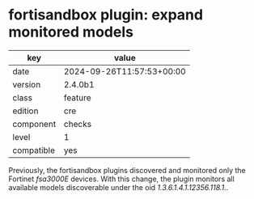 [//]: # (werk v2)
# fortisandbox plugin: expand monitored models

key        | value
---------- | ---
date       | 2024-09-26T11:57:53+00:00
version    | 2.4.0b1
class      | feature
edition    | cre
component  | checks
level      | 1
compatible | yes

Previously, the fortisandbox plugins discovered and monitored only the Fortinet _fsa3000E_ devices.
With this change, the plugin monitors all available models discoverable under the oid _1.3.6.1.4.1.12356.118.1._.
